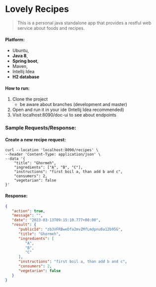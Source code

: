 # Lovely Recipes

> This is a personal java standalone app that provides a restful web service about foods and recipes.

#### Platform:

- Ubuntu,
- **Java 8**,
- **Spring boot**,
- Maven,
- Intellij Idea
- **H2 database**

#### How to run:

1. Clone the project
   - be aware about branches (development and master)
2. Open and run it in your ide (Intellij Idea recommended)
3. Visit localhost:8090/doc-ui to see about endpoints

### Sample Requests/Response:

#### Create a new recipe request:

```console
curl --location 'localhost:8090/recipes' \
--header 'Content-Type: application/json' \
--data '{
    "title": "Ghormeh",
    "ingredients": ["A", "B", "C"],
    "instructions": "first boil a, than add b and c",
    "consumers": 2,
    "vegetarian": false
}'
```

#### Response:

```json
{
   "action": true,
   "message": "",
   "date": "2023-03-13T09:15:10.777+00:00",
   "result": {
      "publicId": "zb3VFRBweDfa2mvZMfLmdpnu8a12b95G",
      "title": "Ghormeh",
      "ingredients": [
         "A",
         "B",
         "C"
      ],
      "instructions": "first boil a, than add b and c",
      "consumers": 2,
      "vegetarian": false
   }
}
```

